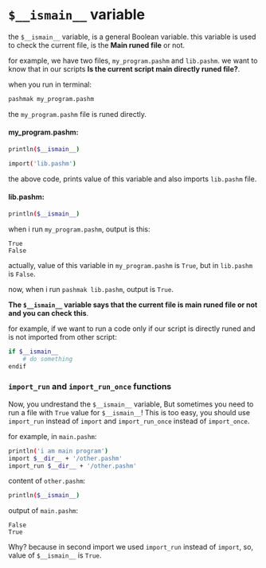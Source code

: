 # `$__ismain__` variable
the `$__ismain__` variable, is a general Boolean variable. this variable is used to check the current file, is the **Main runed file** or not.

for example, we have two files, `my_program.pashm` and `lib.pashm`. we want to know that in our scripts **Is the current script main directly runed file?**.

when you run in terminal:

```bash
pashmak my_program.pashm
```

the `my_program.pashm` file is runed directly.

#### my_program.pashm:

```bash
println($__ismain__)

import('lib.pashm')
```

the above code, prints value of this variable and also imports `lib.pashm` file.

#### lib.pashm:

```bash
println($__ismain__)
```

when i run `my_program.pashm`, output is this:

```
True
False
```

actually, value of this variable in `my_program.pashm` is `True`, but in `lib.pashm` is `False`.

now, when i run `pashmak lib.pashm`, output is `True`.

**The `$__ismain__` variable says that the current file is main runed file or not and you can check this**.

for example, if we want to run a code only if our script is directly runed and is not imported from other script:

```bash
if $__ismain__
    # do something
endif
```

### `import_run` and `import_run_once` functions
Now, you undrestand the `$__ismain__` variable, But sometimes you need to run a file with `True` value for `$__ismain__`! This is too easy, you should use `import_run` instead of `import` and `import_run_once` instead of `import_once`.

for example, in `main.pashm`:

```bash
println('i am main program')
import $__dir__ + '/other.pashm'
import_run $__dir__ + '/other.pashm'
```

content of `other.pashm`:

```bash
println($__ismain__)
```

output of `main.pashm`:

```
False
True
```

Why? because in second import we used `import_run` instead of `import`, so, value of `$__ismain__` is `True`.
